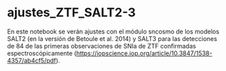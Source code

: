# ajustes_ZTF_SALT2-3

En este notebook se verán ajustes con el módulo sncosmo de los modelos SALT2 (en la versión de Betoule et al. 2014) y SALT3 para las detecciones de 84 de las primeras observaciones de SNIa de ZTF confirmadas espectroscópicamente (https://iopscience.iop.org/article/10.3847/1538-4357/ab4cf5/pdf).
